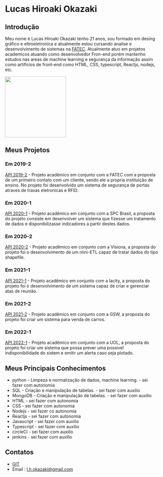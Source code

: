 # Lucas Hiroaki Okazaki

## Introdução

Meu nome é Lucas Hiroaki Okazaki tenho 21 anos, sou formado em desing gráfico e eltroeletronica e atualmente estou cursando analise e desenvolvimento de sistemas na [FATEC](https://fatecsjc-prd.azurewebsites.net). Atualmente atuo em projetos academicos atuando como desenvolvedor Fron-end porém mantenho estudos nas areas de machine learning e segurança da informação assim como artificios de front-end como HTML, CSS, typescript, Reactjs, nodejs, etc.

<img src="https://user-images.githubusercontent.com/56441428/167714104-23120df4-0ad6-4673-93fa-e98e46f93528.jpg"
 width= 200/>



## Meus Projetos

### Em 2019-2
[API 2019-2](https://github.com/lucasokazaki/Portf-lio-Lucas-Hiroaki-Okazaki/blob/main/Portf%C3%B3lio%20API-2019-2.md) - Projeto acadêmico em conjunto com a FATEC com a proposta de um primeiro contato com um cliente, sendo ele a propria instituição de ensino. No projeto foi desenvolvido um sistema de segurança de portas atraves de travas eletronicas e RFID.

### Em 2020-1
[API 2020-1](https://github.com/lucasokazaki/Portf-lio-Lucas-Hiroaki-Okazaki/blob/main/Portf%C3%B3lio%20API-2020-1.md) - Projeto acadêmico em conjunto com a SPC Brasil, a proposta do projeto consiste em desenvolver um sistema que fizesse um tratamento de dados e disponibilizasse indicadores a partir destes dados.

### Em 2020-2
[API 2020-2](https://github.com/lucasokazaki/Portf-lio-Lucas-Hiroaki-Okazaki/blob/main/Portf%C3%B3lio%20API-2020-2.md) - Projeto acadêmico em conjunto com a Visiona, a proposta do projeto foi o desenvolvimento de um mini-ETL capaz de tratar dados do tipo shapefile.

### Em 2021-1
[API 2021-1](https://github.com/lucasokazaki/Portf-lio-Lucas-Hiroaki-Okazaki/blob/main/Portf%C3%B3lio%20API-2021-1.md) - Projeto acadêmico em conjunto com a Iacity, a proposta do projeto foi o desenvolvimento de um sistema capaz de criar e gerenciar atas de reunião.

### Em 2021-2
[API 2021-2](https://github.com/lucasokazaki/Portf-lio-Lucas-Hiroaki-Okazaki/blob/main/Portf%C3%B3lio%20API-2021-2.md) - Projeto acadêmico em conjunto com a GSW, a proposta do projeto foi criar um sistema para venda de carros.

### Em 2022-1
[API 2022-1](https://github.com/lucasokazaki/Portf-lio-Lucas-Hiroaki-Okazaki/blob/main/Portf%C3%B3lio%20API-2022-1.md) - Projeto acadêmico em conjunto com a UOL, a proposta do projeto foi criar um sistema que possa prever uma possivel indisponibilidade do sistem e emitir um alerta caso seja plotado.

## Meus Principais Conhecimentos
- python - Limpeza e normalização de dados, machine learning. - sei fazer com autonomia
- SQL - Criação e manipulação de tabelas. - sei fazer com auxilio
- MongoDB - Criação e manipulação de tabelas. - sei fazer com auxilio
- HTML - sei fazer com autonomia 
- CSS - sei fazer com autonomia 
- Nodejs - sei fazer co autonomia
- Reactjs - sei fazer com autonomia
- Javascript - sei fazer com auxilio
- Typescript - sei fazer com auxilio
- circleCI - sei fazer com auxilio
- jenkins - sei fazer com auxilio

## Contatos
* [GIT](https://github.com/lucasokazaki)
* Email : l.h.okazaki@gmail.com

